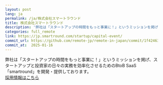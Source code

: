 ```yaml
---
layout: post
lang: ja
permalink: /ja/株式会社スマートラウンド
title: 株式会社スマートラウンド
description: '弊社は「スタートアップの時間をもっと事業に！」というミッションを掲げ、スタートアップと投資家の日々の実務を効率化させるためのBtoB SaaS「smartround」を開発・提供しております。 採用情報はこちら'
categories: full_remote
link: https://jp.smartround.com/startup/capital-event/
commit_url: https://github.com/remote-jp/remote-in-japan/commit/1f42463fa278ec6976af90175ef27509a22908f0
commit_at:  2025-01-16
---
```


<p>弊社は「スタートアップの時間をもっと事業に！」というミッションを掲げ、スタートアップと投資家の日々の実務を効率化させるためのBtoB SaaS「smartround」を開発・提供しております。<br /><a href="https://www.wantedly.com/companies/company_4346433/projects">採用情報はこちら</a></p>
